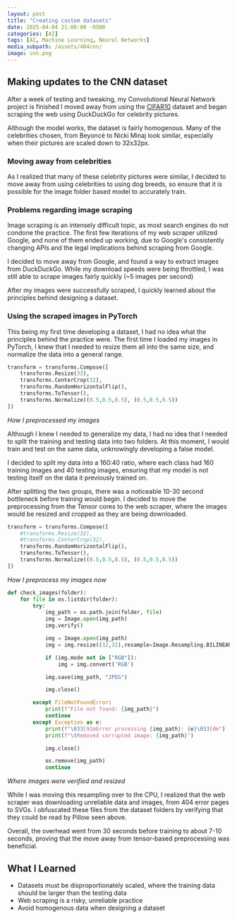 ```yaml
---
layout: post
title: "Creating custom datasets"
date: 2025-04-04 21:00:00 -0500
categories: [AI]
tags: [AI, Machine Learning, Neural Networks]
media_subpath: /assets/404cnn/
image: cnn.png
---
```



## Making updates to the CNN dataset

After a week of testing and tweaking, my Convolutional Neural Network project is finished
I moved away from using the [CIFAR10](https://www.cs.toronto.edu/~kriz/cifar.html) dataset and began scraping the web using DuckDuckGo for celebrity pictures.

Although the model works, the dataset is fairly homogenous. Many of the celebrities chosen, from Beyoncé to Nicki Minaj look similar, especially when their pictures are scaled down to 32x32px.

### Moving away from celebrities

As I realized that many of these celebrity pictures were similar, I decided to move away from using celebrities to using dog breeds, so ensure that it is possible for the image folder based model to accurately train.

### Problems regarding image scraping

Image scraping is an intensely difficult topic, as most search engines do not condone the practice. The first few iterations of my web scraper utilized Google, and none of them ended up working, due to Google's consistently changing APIs and the legal implications behind scraping from Google.


I decided to move away from Google, and found a way to extract images from DuckDuckGo. While my download speeds were being throttled, I was still able to scrape images fairly quickly (~5 images per second)

After my images were successfully scraped, I quickly learned about the principles behind designing a dataset.

### Using the scraped images in PyTorch

This being my first time developing a dataset, I had no idea what the principles behind the practice were. The first time I loaded my images in PyTorch, I knew that I needed to resize them all into the same size, and normalize the data into a general range.

```python
transform = transforms.Compose([
    transforms.Resize(32),
    transforms.CenterCrop(32),
    transforms.RandomHorizontalFlip(),  
    transforms.ToTensor(),
    transforms.Normalize((0.5,0.5,0.5), (0.5,0.5,0.5))
])
```
_How I preprocessed my images_

Although I knew I needed to generalize my data, I had no idea that I needed to split the training and testing data into two folders. At this moment, I would train and test on the same data, unknowingly developing a false model.

I decided to split my data into a 160:40 ratio, where each class had 160 training images and 40 testing images, ensuring that my model is not testing itself on the data it previously trained on.

After splitting the two groups, there was a noticeable 10-30 second bottleneck before training would begin. I decided to move the preprocessing from the Tensor cores to the web scraper, where the images would be resized and cropped as they are being downloaded.


```python
transform = transforms.Compose([
    #transforms.Resize(32),
    #transforms.CenterCrop(32),
    transforms.RandomHorizontalFlip(),  
    transforms.ToTensor(),
    transforms.Normalize((0.5,0.5,0.5), (0.5,0.5,0.5))
])
```
_How I preprocess my images now_


```python
def check_images(folder):
    for file in os.listdir(folder):
        try:
            img_path = os.path.join(folder, file)
            img = Image.open(img_path)
            img.verify()  

            img = Image.open(img_path)
            img = img.resize((32,32),resample=Image.Resampling.BILINEAR) 

            if (img.mode not in ["RGB"]):
                img = img.convert('RGB')

            img.save(img_path, "JPEG") 

            img.close()

        except FileNotFoundError:
            print(f"File not found: {img_path}")
            continue
        except Exception as e:
            print(f"\033[91mError processing {img_path}: {e}\033[0m")
            print(f"\tRemoved corrupted image: {img_path}")

            img.close()  

            os.remove(img_path)
            continue
```
_Where images were verified and resized_

While I was moving this resampling over to the CPU, I realized that the web scraper was downloading unreliable data and images, from 404 error pages to SVGs. I obfuscated these files from the dataset folders by verifying that they could be read by Pillow seen above.

Overall, the overhead went from 30 seconds before training to about 7-10 seconds, proving that the move away from tensor-based preprocessing was beneficial.

## What I Learned

* Datasets must be disproportionately scaled, where the training data should be larger than the testing data
* Web scraping is a risky, unreliable practice
* Avoid homogenous data when designing a dataset